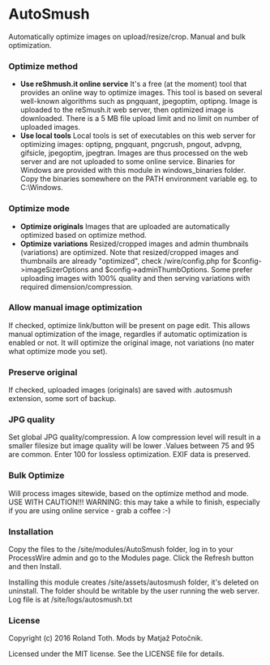 # AutoSmush

Automatically optimize images on upload/resize/crop. Manual and bulk optimization.

### Optimize method

- **Use reShmush.it online service**
It's a free (at the moment) tool that provides an online way to optimize images.
This tool is based on several well-known algorithms such as pngquant, jpegoptim,
optipng. Image is uploaded to the reSmush.it web server, then optimized image is
downloaded. There is a 5 MB file upload limit and no limit on number of uploaded
images.
- **Use local tools**
Local tools is set of executables on this web server for optimizing images:
optipng, pngquant, pngcrush, pngout, advpng, gifsicle, jpegoptim, jpegtran.
Images are thus processed on the web server and are not uploaded to some online
service. Binaries for Windows are provided with this module in windows_binaries
folder. Copy the binaries somewhere on the PATH environment variable eg. to
C:\Windows.

### Optimize mode

- **Optimize originals**
Images that are uploaded are automatically optimized based on optimize method.
- **Optimize variations**
Resized/cropped images and admin thumbnails (variations) are optimized. Note
that resized/cropped images and thumbnails are already "optimized", check
/wire/config.php for $config->imageSizerOptions and $config->adminThumbOptions.
Some prefer uploading images with 100% quality and then serving variations with
required dimension/compression.

### Allow manual image optimization
If checked, optimize link/button will be present on page edit. This allows
manual optimization of the image, regardles if automatic optimization is enabled
or not. It will optimize the original image, not variations (no mater what
optimize mode you set).

### Preserve original
If checked, uploaded images (originals) are saved with .autosmush extension, some sort
of backup.

### JPG quality
Set global JPG quality/compression. A low compression level will result in a
smaller filesize but image quality will be lower .Values between 75 and 95 are
common. Enter 100 for lossless optimization. EXIF data is preserved.

### Bulk Optimize
Will process images sitewide, based on the optimize method and mode. USE WITH
CAUTION!!! WARNING: this may take a while to finish, especially if you are using
online service - grab a coffee :-)

### Installation
Copy the files to the /site/modules/AutoSmush folder, log in to your ProcessWire
admin and go to the Modules page. Click the Refresh button and then Install.

Installing this module creates /site/assets/autosmush folder, it's deleted on 
uninstall. The folder should be writable by the user running the web server. Log 
file is at /site/logs/autosmush.txt

### License
Copyright (c) 2016 Roland Toth. Mods by Matja&#x17E; Poto&#x10D;nik.

Licensed under the MIT license. See the LICENSE file for details.
